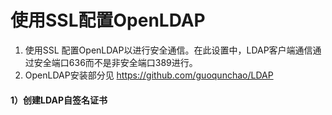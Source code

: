 # 使用SSL配置OpenLDAP

1) 使用SSL 配置OpenLDAP以进行安全通信。在此设置中，LDAP客户端通信通过安全端口636而不是非安全端口389进行。    
2) OpenLDAP安装部分见 https://github.com/guoqunchao/LDAP       

#### 1）创建LDAP自签名证书
